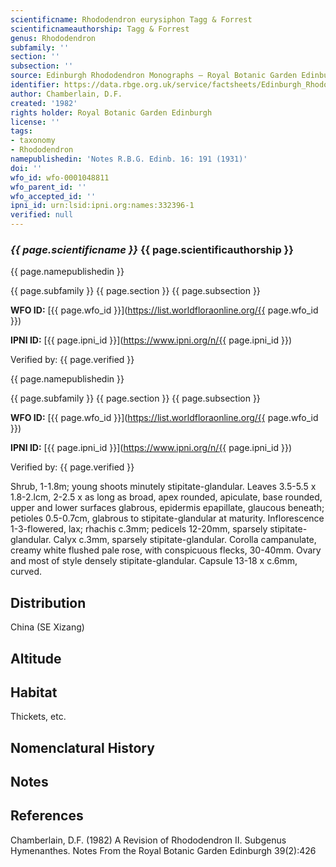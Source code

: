 ```yaml
---
scientificname: Rhododendron eurysiphon Tagg & Forrest
scientificnameauthorship: Tagg & Forrest
genus: Rhododendron
subfamily: ''
section: ''
subsection: ''
source: Edinburgh Rhododendron Monographs – Royal Botanic Garden Edinburgh
identifier: https://data.rbge.org.uk/service/factsheets/Edinburgh_Rhododendron_Monographs.xhtml
author: Chamberlain, D.F.
created: '1982'
rights holder: Royal Botanic Garden Edinburgh
license: ''
tags:
- taxonomy
- Rhododendron
namepublishedin: 'Notes R.B.G. Edinb. 16: 191 (1931)'
doi: ''
wfo_id: wfo-0001048811
wfo_parent_id: ''
wfo_accepted_id: ''
ipni_id: urn:lsid:ipni.org:names:332396-1
verified: null
---
```

### _{{ page.scientificname }}_ {{ page.scientificauthorship }}
 {{ page.namepublishedin }}

{{ page.subfamily }} {{ page.section }} {{ page.subsection }}

**WFO ID:** [{{ page.wfo_id }}](https://list.worldfloraonline.org/{{ page.wfo_id }})

**IPNI ID:** [{{ page.ipni_id }}](https://www.ipni.org/n/{{ page.ipni_id }})

Verified by: {{ page.verified }}

 {{ page.namepublishedin }}

{{ page.subfamily }} {{ page.section }} {{ page.subsection }}

**WFO ID:** [{{ page.wfo_id }}](https://list.worldfloraonline.org/{{ page.wfo_id }})

**IPNI ID:** [{{ page.ipni_id }}](https://www.ipni.org/n/{{ page.ipni_id }})

Verified by: {{ page.verified }}



Shrub, 1-1.8m; young shoots minutely stipitate-glandular. Leaves 3.5-5.5 x 1.8-2.lcm, 2-2.5 x as long as broad, apex rounded, apiculate, base rounded, upper and lower surfaces glabrous, epidermis epapillate, glaucous beneath; petioles 0.5-0.7cm, glabrous to stipitate-glandular at maturity. Inflorescence 1-3-flowered, lax; rhachis c.3mm; pedicels 12-20mm, sparsely stipitate-glandular. Calyx c.3mm, sparsely stipitate-glandular. Corolla campanulate, creamy white flushed pale rose, with conspicuous flecks, 30-40mm. Ovary and most of style densely stipitate-glandular. Capsule 13-18 x c.6mm, curved.

## Distribution
China (SE Xizang)

## Altitude


## Habitat
Thickets, etc.

## Nomenclatural History

                       
## Notes


## References

Chamberlain, D.F. (1982) A Revision of Rhododendron II. Subgenus Hymenanthes. Notes From the Royal Botanic Garden Edinburgh 39(2):426
